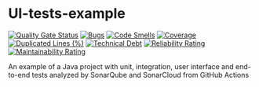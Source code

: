 # UI-tests-example

[![Quality Gate Status](https://sonarcloud.io/api/project_badges/measure?project=LorenzoCorbinelli_UI-tests-example&metric=alert_status)](https://sonarcloud.io/summary/new_code?id=LorenzoCorbinelli_UI-tests-example)
[![Bugs](https://sonarcloud.io/api/project_badges/measure?project=LorenzoCorbinelli_UI-tests-example&metric=bugs)](https://sonarcloud.io/summary/new_code?id=LorenzoCorbinelli_UI-tests-example)
[![Code Smells](https://sonarcloud.io/api/project_badges/measure?project=LorenzoCorbinelli_UI-tests-example&metric=code_smells)](https://sonarcloud.io/summary/new_code?id=LorenzoCorbinelli_UI-tests-example)
[![Coverage](https://sonarcloud.io/api/project_badges/measure?project=LorenzoCorbinelli_UI-tests-example&metric=coverage)](https://sonarcloud.io/summary/new_code?id=LorenzoCorbinelli_UI-tests-example)
[![Duplicated Lines (%)](https://sonarcloud.io/api/project_badges/measure?project=LorenzoCorbinelli_UI-tests-example&metric=duplicated_lines_density)](https://sonarcloud.io/summary/new_code?id=LorenzoCorbinelli_UI-tests-example)
[![Technical Debt](https://sonarcloud.io/api/project_badges/measure?project=LorenzoCorbinelli_UI-tests-example&metric=sqale_index)](https://sonarcloud.io/summary/new_code?id=LorenzoCorbinelli_UI-tests-example)
[![Reliability Rating](https://sonarcloud.io/api/project_badges/measure?project=LorenzoCorbinelli_UI-tests-example&metric=reliability_rating)](https://sonarcloud.io/summary/new_code?id=LorenzoCorbinelli_UI-tests-example)
[![Maintainability Rating](https://sonarcloud.io/api/project_badges/measure?project=LorenzoCorbinelli_UI-tests-example&metric=sqale_rating)](https://sonarcloud.io/summary/new_code?id=LorenzoCorbinelli_UI-tests-example)

An example of a Java project with unit, integration, user interface and end-to-end tests analyzed by SonarQube and SonarCloud from GitHub Actions
